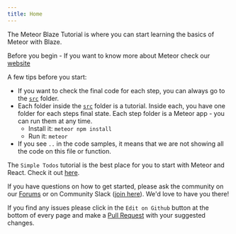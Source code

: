 ```yaml
---
title: Home
---
```


The Meteor Blaze Tutorial is where you can start learning the basics of Meteor with Blaze.

Before you begin - If you want to know more about Meteor check our [website](https://www.meteor.com)

A few tips before you start:
- If you want to check the final code for each step, you can always go to the [`src`](https://github.com/meteor/blaze-tutorial/tree/master/src) folder.
- Each folder inside the [`src`](https://github.com/meteor/blaze-tutorial/tree/master/src) folder is a tutorial. Inside each, you have one folder for each steps final state. Each step folder is a Meteor app - you can run them at any time. 
  - Install it: `meteor npm install`
  - Run it: `meteor`
- If you see `..` in the code samples, it means that we are not showing all the code on this file or function. 


The `Simple Todos` tutorial is the best place for you to start with Meteor and React. Check it out [here](/simple-todos/).

If you have questions on how to get started, please ask the community on our [Forums](https://forums.meteor.com) or on Community Slack ([join here](https://join.slack.com/t/meteor-community/shared_invite/enQtODA0NTU2Nzk5MTA3LWY5NGMxMWRjZDgzYWMyMTEyYTQ3MTcwZmU2YjM5MTY3MjJkZjQ0NWRjOGZlYmIxZjFlYTA5Mjg4OTk3ODRiOTc)). We'd love to have you there!

If you find any issues please click in the `Edit on Github` button at the bottom of every page and make a [Pull Request](https://github.com/meteor/blaze-tutorial/pulls) with your suggested changes. 
